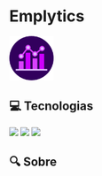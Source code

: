 <h1>Emplytics</h1>

<a href="https://github.com/othneildrew/Best-README-Template">
  <img src="img/EmpLytics.png" alt="Logo" width="80" height="80">
</a>

<h2>💻 Tecnologias</h2>
<div>
  <img src="https://img.shields.io/badge/HTML-FFAA00?style=for-the-badge&logo=html5&logoColor=white">
  <img src="https://img.shields.io/badge/CSS-008BFF?&style=for-the-badge&logo=css3&logoColor=white">
  <img src="https://img.shields.io/badge/JavaScript-F7DF1E??&style=for-the-badge&logo=javascript&logoColor=black">
</div>

<h2>🔍 Sobre</h2>
